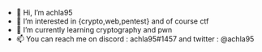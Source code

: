 - 👋 Hi, I’m achla95
- 👀 I’m interested in {crypto,web,pentest} and of course ctf
- 🌱 I’m currently learning cryptography and pwn
- 📫 You can reach me on discord : achla95#1457  and twitter : @achla95

<!---
achla95/achla95 is a ✨ special ✨ repository because its `README.md` (this file) appears on your GitHub profile.
You can click the Preview link to take a look at your changes.
--->

